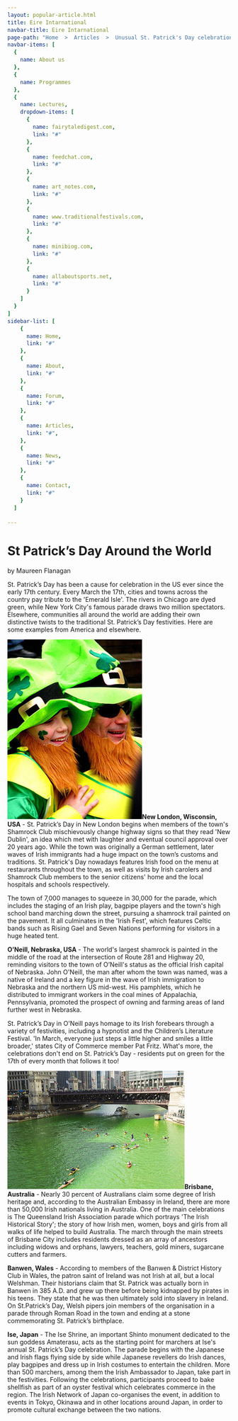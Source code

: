 ```yaml
---
layout: popular-article.html
title: Eire Intarnational
navbar-title: Eire Intarnational
page-path: "Home  >  Articles  >  Unusual St. Patrick's Day celebrations"
navbar-items: [
  {
    name: About us
  },
  {
    name: Programmes
  },
  {
    name: Lectures,
    dropdown-items: [
      {
        name: fairytaledigest.com,
        link: "#"
      },
      {
        name: feedchat.com,
        link: "#"
      },
      {
        name: art_notes.com,
        link: "#"
      },
      {
        name: www.traditionalfestivals.com,
        link: "#"
      },
      {
        name: minibiog.com,
        link: "#"
      },
      {
        name: allaboutsports.net,
        link: "#"
      }
    ]
  }
]
sidebar-list: [
    {
      name: Home,
      link: "#"
    },
    {
      name: About,
      link: "#"
    },
    {
      name: Forum,
      link: "#"
    },
    {
      name: Articles,
      link: "#",
    },
    {
      name: News,
      link: "#"
    },
    {
      name: Contact,
      link: "#"
    }
  ]

---
```


# St Patrick’s Day Around the World

by Maureen Flanagan

St. Patrick’s Day has been a cause for celebration in the US ever since the early 17th century. Every March the 17th, cities and towns across the country pay tribute to the 'Emerald Isle'. The rivers in Chicago are dyed green, while New York City's famous parade draws two million spectators. Elsewhere, communities all around the world are adding their own distinctive twists to the traditional St. Patrick’s Day festivities. Here are some examples from America and elsewhere.

![](../../assets/images/eire-intarnational-img01.jpg)**New London, Wisconsin, USA** - St. Patrick’s Day in New London begins when members of the town's Shamrock Club mischievously change highway signs so that they read 'New Dublin', an idea which met with laughter and eventual council approval over 20 years ago. While the town was originally a German settlement, later waves of Irish immigrants had a huge impact on the town’s customs and traditions. St. Patrick's Day nowadays features Irish food on the menu at restaurants throughout the town, as well as visits by Irish carolers and Shamrock Club members to the senior citizens' home and the local hospitals and schools respectively.

The town of 7,000 manages to squeeze in 30,000 for the parade, which includes the staging of an Irish play, bagpipe players and the town's high school band marching down the street, pursuing a shamrock trail painted on the pavement. It all culminates in the 'Irish Fest', which features Celtic bands such as Rising Gael and Seven Nations performing for visitors in a huge heated tent.

**O’Neill, Nebraska, USA** - The world's largest shamrock is painted in the middle of the road at the intersection of Route 281 and Highway 20, reminding visitors to the town of O’Neill's status as the official Irish capital of Nebraska. John O'Neill, the man after whom the town was named, was a native of Ireland and a key figure in the wave of Irish immigration to Nebraska and the northern US mid-west. His pamphlets, which he distributed to immigrant workers in the coal mines of Appalachia, Pennsylvania, promoted the prospect of owning and farming areas of land further west in Nebraska.

St. Patrick’s Day in O'Neill pays homage to its Irish forebears through a variety of festivities, including a hypnotist and the Children’s Literature Festival. 'In March, everyone just steps a little higher and smiles a little broader,' states City of Commerce member Pat Fritz. What's more, the celebrations don't end on St. Patrick’s Day - residents put on green for the 17th of every month that follows it too!

![](../../assets/images/eire-intarnational-img02.jpg)**Brisbane, Australia** - Nearly 30 percent of Australians claim some degree of Irish heritage and, according to the Australian Embassy in Ireland, there are more than 50,000 Irish nationals living in Australia. One of the main celebrations is The Queensland Irish Association parade which portrays 'The Irish Historical Story'; the story of how Irish men, women, boys and girls from all walks of life helped to build Australia. The march through the main streets of Brisbane City includes residents dressed as an array of ancestors including widows and orphans, lawyers, teachers, gold miners, sugarcane cutters and farmers.

**Banwen, Wales** - According to members of the Banwen & District History Club in Wales, the patron saint of Ireland was not Irish at all, but a local Welshman. Their historians claim that St. Patrick was actually born in Banwen in 385 A.D. and grew up there before being kidnapped by pirates in his teens. They state that he was then ultimately sold into slavery in Ireland. On St.Patrick’s Day, Welsh pipers join members of the organisation in a parade through Roman Road in the town and ending at a stone commemorating St. Patrick’s birthplace.

**Ise, Japan** - The Ise Shrine, an important Shinto monument dedicated to the sun goddess Amaterasu, acts as the starting point for marchers at Ise's annual St. Patrick’s Day celebration. The parade begins with the Japanese and Irish flags flying side by side while Japanese revellers do Irish dances, play bagpipes and dress up in Irish costumes to entertain the children. More than 500 marchers, among them the Irish Ambassador to Japan, take part in the festivities. Following the celebrations, participants proceed to bake shellfish as part of an oyster festival which celebrates commerce in the region. The Irish Network of Japan co-organises the event, in addition to events in Tokyo, Okinawa and in other locations around Japan, in order to promote cultural exchange between the two nations.
